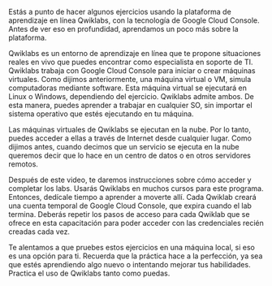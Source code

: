 Estás a punto de hacer algunos ejercicios usando la plataforma de aprendizaje en línea Qwiklabs, con la tecnología de Google Cloud Console. Antes de ver eso en profundidad, aprendamos un poco más sobre la plataforma.

Qwiklabs es un entorno de aprendizaje en línea que te propone situaciones reales en vivo que puedes encontrar como especialista en soporte de TI. Qwiklabs trabaja con Google Cloud Console para iniciar o crear máquinas virtuales. Como dijimos anteriormente, una máquina virtual o VM, simula computadoras mediante software. Esta máquina virtual se ejecutará en Linux o Windows, dependiendo del ejercicio. Qwiklabs admite ambos. De esta manera, puedes aprender a trabajar en cualquier SO, sin importar el sistema operativo que estés ejecutando en tu máquina.

Las máquinas virtuales de Qwiklabs se ejecutan en la nube. Por lo tanto, puedes acceder a ellas a través de Internet desde cualquier lugar. Como dijimos antes, cuando decimos que un servicio se ejecuta en la nube queremos decir que lo hace en un centro de datos o en otros servidores remotos.

Después de este video, te daremos instrucciones sobre cómo acceder y completar los labs. Usarás Qwiklabs en muchos cursos para este programa. Entonces, dedícale tiempo a aprender a moverte allí. Cada Qwiklab creará una cuenta temporal de Google Cloud Console, que expira cuando el lab termina. Deberás repetir los pasos de acceso para cada Qwiklab que se ofrece en esta capacitación para poder acceder con las credenciales recién creadas cada vez.

Te alentamos a que pruebes estos ejercicios en una máquina local, si eso es una opción para ti. Recuerda que la práctica hace a la perfección, ya sea que estés aprendiendo algo nuevo o intentando mejorar tus habilidades. Practica el uso de Qwiklabs tanto como puedas.
